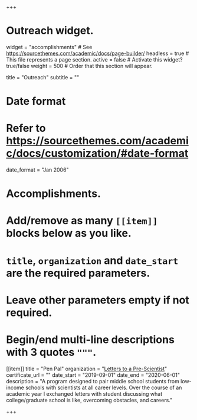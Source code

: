 +++
# Outreach widget.
widget = "accomplishments"  # See https://sourcethemes.com/academic/docs/page-builder/
headless = true  # This file represents a page section.
active = false  # Activate this widget? true/false
weight = 500  # Order that this section will appear.

title = "Outreach"
subtitle = ""

# Date format
#   Refer to https://sourcethemes.com/academic/docs/customization/#date-format
date_format = "Jan 2006"

# Accomplishments.
#   Add/remove as many `[[item]]` blocks below as you like.
#   `title`, `organization` and `date_start` are the required parameters.
#   Leave other parameters empty if not required.
#   Begin/end multi-line descriptions with 3 quotes `"""`.

[[item]]
  title = "Pen Pal"
  organization = "[Letters to a Pre-Scientist](https://www.prescientist.org/)"
  certificate_url = ""
  date_start = "2019-09-01"
  date_end = "2020-06-01"
  description = "A program designed to pair middle school students from low-income schools with scientists at all career levels. Over the course of an academic year I exchanged letters with student discussing what college/graduate school is like, overcoming obstacles, and careers."

+++

